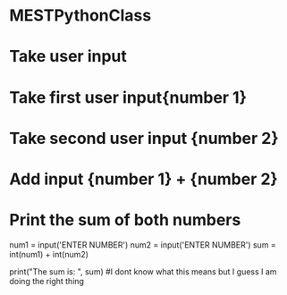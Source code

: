 # MESTPythonClass
# Take user input 
# Take first user input{number 1}
# Take second user input {number 2}
# Add input {number 1} + {number 2}
# Print the sum of both numbers

num1 = input('ENTER NUMBER')
num2 = input('ENTER NUMBER')
sum = int(num1) + int(num2)

print("The sum is: ", sum)
#I dont know what this means but I guess I am doing the right thing 

